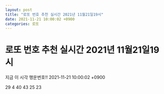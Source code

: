 ```yaml
---
layout: post
title: "로또 번호 추천 실시간 2021년 11월21일19시"
date: 2021-11-21 10:00:02 +0900
categories: 로또
---
```


# 로또 번호 추천 실시간 2021년 11월21일19시

지금 이 시각 행운번호!! 2021-11-21 10:00:02 +0900

 29  4  40  43  25  23 

